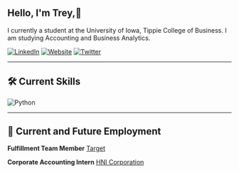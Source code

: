 ## Hello, I'm Trey,👋

I currently a student at the University of Iowa, Tippie College of Business. I am studying Accounting and Business Analytics. 

[![LinkedIn](https://img.shields.io/badge/-LinkedIn-blue?logo=linkedin&style=flat-square)](https://www.linkedin.com/in/trey--wagner/)
[![Website](https://img.shields.io/badge/-Website-red?logo=Google%20chrome&style=flat-square)](https://treywagner.com/)
[![Twitter](https://img.shields.io/badge/-Twitter-1DA1F2?logo=twitter&style=flat-square)](https://x.com/TreyW1016)

---

## 🛠️ Current Skills

![Python](https://img.shields.io/badge/Python-3776AB?style=for-the-badge&logo=python&logoColor=white)

---

## 💼 Current and Future Employment

**Fulfillment Team Member**
[Target](https://www.target.com/sl/coralville/1113)


**Corporate Accounting Intern**
[HNI Corporation](https://www.hnicorp.com/)